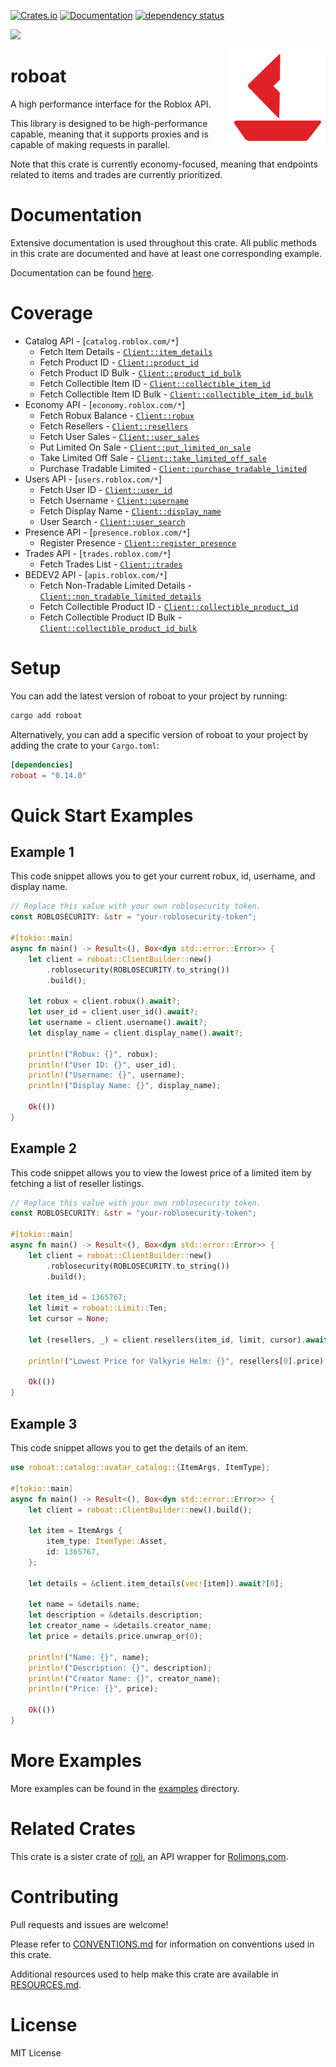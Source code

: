 [![Crates.io](https://img.shields.io/crates/v/roboat.svg)](https://crates.io/crates/roboat)
[![Documentation](https://docs.rs/roboat/badge.svg)](https://docs.rs/roboat/)
[![dependency status](https://deps.rs/repo/github/chloe-woahie/roboat/status.svg)](https://deps.rs/repo/github/chloe-woahie/roboat)

[![](https://dcbadge.vercel.app/api/server/QmBEgPaFSD)](https://discord.gg/QmBEgPaFSD)

<img align="right" src="images/icon.png" height="150px" alt="roboat logo">

# roboat
A high performance interface for the Roblox API.

This library is designed to be high-performance capable, meaning that it supports proxies
and is capable of making requests in parallel.

Note that this crate is currently economy-focused, meaning that endpoints related to items and trades are currently prioritized.

# Documentation
Extensive documentation is used throughout this crate. 
All public methods in this crate are documented and have at least one corresponding example.

Documentation can be found [here](https://docs.rs/roboat/).

# Coverage
* Catalog API - [`catalog.roblox.com/*`]
    - Fetch Item Details - [`Client::item_details`](https://docs.rs/roboat/latest/roboat/struct.Client.html#method.item_details)
    - Fetch Product ID - [`Client::product_id`](https://docs.rs/roboat/latest/roboat/struct.Client.html#method.product_id)
    - Fetch Product ID Bulk - [`Client::product_id_bulk`](https://docs.rs/roboat/latest/roboat/struct.Client.html#method.product_id_bulk)
    - Fetch Collectible Item ID - [`Client::collectible_item_id`](https://docs.rs/roboat/latest/roboat/struct.Client.html#method.collectible_item_id)
    - Fetch Collectible Item ID Bulk - [`Client::collectible_item_id_bulk`](https://docs.rs/roboat/latest/roboat/struct.Client.html#method.collectible_item_id_bulk)
* Economy API - [`economy.roblox.com/*`]
    - Fetch Robux Balance - [`Client::robux`](https://docs.rs/roboat/latest/roboat/struct.Client.html#method.robux)
    - Fetch Resellers - [`Client::resellers`](https://docs.rs/roboat/latest/roboat/struct.Client.html#method.resellers)
    - Fetch User Sales - [`Client::user_sales`](https://docs.rs/roboat/latest/roboat/struct.Client.html#method.user_sales)
    - Put Limited On Sale - [`Client::put_limited_on_sale`](https://docs.rs/roboat/latest/roboat/struct.Client.html#method.put_limited_on_sale)
    - Take Limited Off Sale - [`Client::take_limited_off_sale`](https://docs.rs/roboat/latest/roboat/struct.Client.html#method.take_limited_off_sale)
    - Purchase Tradable Limited - [`Client::purchase_tradable_limited`](https://docs.rs/roboat/latest/roboat/struct.Client.html#method.purchase_tradable_limited)
* Users API - [`users.roblox.com/*`]
    - Fetch User ID - [`Client::user_id`](https://docs.rs/roboat/latest/roboat/struct.Client.html#method.user_id)
    - Fetch Username - [`Client::username`](https://docs.rs/roboat/latest/roboat/struct.Client.html#method.username)
    - Fetch Display Name - [`Client::display_name`](https://docs.rs/roboat/latest/roboat/struct.Client.html#method.display_name)
    - User Search - [`Client::user_search`](https://docs.rs/roboat/latest/roboat/struct.Client.html#method.user_search)
* Presence API - [`presence.roblox.com/*`]
    - Register Presence - [`Client::register_presence`](https://docs.rs/roboat/latest/roboat/struct.Client.html#method.register_presence)
* Trades API - [`trades.roblox.com/*`]
    - Fetch Trades List - [`Client::trades`](https://docs.rs/roboat/latest/roboat/struct.Client.html#method.trades)
* BEDEV2 API - [`apis.roblox.com/*`] 
    - Fetch Non-Tradable Limited Details - [`Client::non_tradable_limited_details`](https://docs.rs/roboat/latest/roboat/struct.Client.html#method.non_tradable_limited_details)
    - Fetch Collectible Product ID - [`Client::collectible_product_id`](https://docs.rs/roboat/latest/roboat/struct.Client.html#method.collectible_product_id)
    - Fetch Collectible Product ID Bulk - [`Client::collectible_product_id_bulk`](https://docs.rs/roboat/latest/roboat/struct.Client.html#method.collectible_product_id_bulk)

# Setup
You can add the latest version of roboat to your project by running:
```bash
cargo add roboat
```

Alternatively, you can add a specific version of roboat to your project by adding the crate to your `Cargo.toml`:

```toml
[dependencies]
roboat = "0.14.0"
```

# Quick Start Examples

## Example 1

This code snippet allows you to get your current robux, id, username, and display name.

```rust
// Replace this value with your own roblosecurity token.
const ROBLOSECURITY: &str = "your-roblosecurity-token";

#[tokio::main]
async fn main() -> Result<(), Box<dyn std::error::Error>> {
    let client = roboat::ClientBuilder::new()
        .roblosecurity(ROBLOSECURITY.to_string())
        .build();

    let robux = client.robux().await?;
    let user_id = client.user_id().await?;
    let username = client.username().await?;
    let display_name = client.display_name().await?;    

    println!("Robux: {}", robux);
    println!("User ID: {}", user_id);
    println!("Username: {}", username);
    println!("Display Name: {}", display_name);

    Ok(())   
}
```

## Example 2

This code snippet allows you to view the lowest price of a limited item by
fetching a list of reseller listings.

```rust
// Replace this value with your own roblosecurity token.
const ROBLOSECURITY: &str = "your-roblosecurity-token";

#[tokio::main]
async fn main() -> Result<(), Box<dyn std::error::Error>> {
    let client = roboat::ClientBuilder::new()
        .roblosecurity(ROBLOSECURITY.to_string())
        .build();

    let item_id = 1365767;
    let limit = roboat::Limit::Ten;
    let cursor = None;

    let (resellers, _) = client.resellers(item_id, limit, cursor).await?;

    println!("Lowest Price for Valkyrie Helm: {}", resellers[0].price);  

    Ok(())   
}
```

## Example 3

This code snippet allows you to get the details of an item.

```rust
use roboat::catalog::avatar_catalog::{ItemArgs, ItemType};

#[tokio::main]
async fn main() -> Result<(), Box<dyn std::error::Error>> {
    let client = roboat::ClientBuilder::new().build();

    let item = ItemArgs {
        item_type: ItemType::Asset,
        id: 1365767,
    };

    let details = &client.item_details(vec![item]).await?[0];

    let name = &details.name;
    let description = &details.description;
    let creator_name = &details.creator_name;
    let price = details.price.unwrap_or(0);

    println!("Name: {}", name);
    println!("Description: {}", description);
    println!("Creator Name: {}", creator_name);
    println!("Price: {}", price);

    Ok(())   
}
```

# More Examples
More examples can be found in the [examples](examples) directory.

# Related Crates
This crate is a sister crate of [roli](https://crates.io/crates/roli), an API wrapper for [Rolimons.com](https://www.rolimons.com/).

# Contributing
Pull requests and issues are welcome! 

Please refer to [CONVENTIONS.md](CONVENTIONS.md) for information on conventions used in this crate.

Additional resources used to help make this crate are available in [RESOURCES.md](RESOURCES.md).

# License
MIT License
